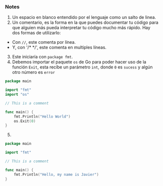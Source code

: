 ### Notes
1. Un espacio en blanco entendido por el lenguaje como un salto de linea.
2. Un comentario, es la forma en la que puedes documentar tu código para que alguien más pueda interpretar tu código mucho más rápido. Hay dos formas de utilizarlo:
  - Con `//`, este comenta por línea.
  - Y, con '/* */', este comenta en multiples líneas.
3. Este iniciaría con `package fmt`.
4. Debemos importar el paquete `os` de Go para poder hacer uso de la función `Exit`, esta recíbe un parámetro `int`, donde `0` es `sucess` y algún otro número es `error`
```go
package main

import "fmt"
import "os"

// This is a comment

func main() {
	fmt.Println("Hello World")
	os.Exit(0)
}
```

5.
```go
package main

import "fmt"

// This is a comment

func main() {
	fmt.Println("Hello, my name is Javier")
}
```